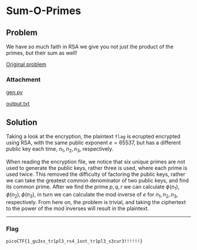 # Sum-O-Primes

## Problem
We have so much faith in RSA we give you not just the product of the primes, but their sum as well! 

[Original problem](https://play.picoctf.org/practice/challenge/310?category=2&page=5)

### Attachment

[gen.py](./gen.py) 

[output.txt](./output.txt)

## Solution

Taking a look at the encryption, the plaintext ```flag``` is ecrupted encrypted using RSA, with the same public exponent $e=65537$, but has a different public key each time, $n_1,n_2,n_3$, respectively. 

When reading the encryption file, we notice that six unique primes are not used to generate the public keys, rather three is used, where each prime is used twice. This removed the difficulty of factoring the public keys, rather we can take the greatest common denominator of two public keys, and find its common prime. After we find the prime $p,q,r$ we can calculate $\phi \left( n_1 \right),\phi \left( n_2 \right),\phi \left( n_3 \right)$, in turn we can calculate the mod inverse of $e$ for $n_1,n_2,n_3$, respectively. From here on, the problem is trivial, and taking the ciphertext to the power of the mod inverses will result in the plaintext.

***
### Flag 
```picoCTF{1_gu3ss_tr1pl3_rs4_1snt_tr1pl3_s3cur3!!!!!!}```